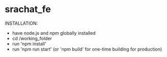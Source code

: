 # srachat_fe
INSTALLATION:

- have node.js and npm globally installed
- cd /working_folder
- run 'npm install'
- run 'npm run start' (or 'npm build' for one-time building for production)
